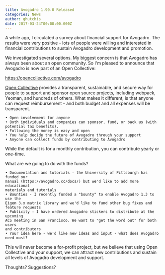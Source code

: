 ```yaml
---
title: Avogadro 1.90.0 Released
categories: News
author: ghutchis
date: 2017-03-24T00:00:00.000Z
---
```


A while ago, I circulated a survey about financial support for Avogadro.
The results were very positive - lots of people were willing and interested
in financial contributions to sustain Avogadro development and promotion.

We investigated several options. My biggest concern is that Avogadro has
always been about an open community. So I'm pleased to announce that
Avogadro is now part of an Open Collective:

<https://opencollective.com/avogadro>

[Open Collective](https://opencollective.com/) provides a transparent,
sustainable, and secure way for people to support and sponsor open source
projects, including webpack, Yeoman, and hundreds of others. What makes it
different, is that anyone can request reimbursement - and both budget and all
expenses will be transparent.

```
• Open involvement for anyone
• Both individuals and companies can sponsor, fund, or back us (with potential tax benefits).
• Following the money is easy and open
• You help decide the future of Avogadro through your support
• Anyone can collect funds by contributing to Avogadro
```

While the default is for a monthly contribution, you can contribute yearly or
one-time.

What are we going to do with the funds?

```
• Documentation and tutorials - the University of Pittsburgh has funded our
manual (https://avogadro.cc/docs/) but we'd like to add more educational
materials and tutorials
• Bounties - I recently funded a "bounty" to enable Avogadro 1.3 to use the
Eigen 3.x matrix library and we'd like to fund other bug fixes and
feature requests
• Publicity - I have ordered Avogadro stickers to distribute at the upcoming
ACS meeting in San Francisco. We want to "get the word out" for both users
and contributors
• Your idea here - we'd like new ideas and input - what does Avogadro
need most?
```

This will never become a for-profit project, but we believe that using
Open Collective and your support, we can attract new contributions and
sustain all levels of Avogadro development and support.

Thoughts? Suggestions?
